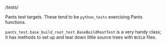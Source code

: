/tests/

Pants test targets. These tend to be `python_tests` exercising Pants functions.

`pants_test.base_build_root_test.BaseBuildRootTest` is a very handy class; it has methods to set
up and tear down little source trees with `BUILD` files.